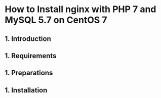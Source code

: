 # How to Install nginx with PHP 7 and MySQL 5.7 on CentOS 7

## 1. Introduction


## 1. Requirements


## 1. Preparations


## 1. Installation



